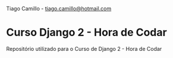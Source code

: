 Tiago Camillo - tiago.camillo@hotmail.com 

# Curso Django 2 - Hora de Codar
Repositório utilizado para o Curso de Django 2 - Hora de Codar
